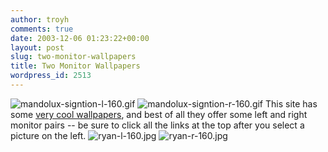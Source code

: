 ```yaml
---
author: troyh
comments: true
date: 2003-12-06 01:23:22+00:00
layout: post
slug: two-monitor-wallpapers
title: Two Monitor Wallpapers
wordpress_id: 2513
---
```


![mandolux-signtion-l-160.gif](http://www.troyandgay.com/archives/mandolux-signtion-l-160.gif) ![mandolux-signtion-r-160.gif](http://www.troyandgay.com/archives/mandolux-signtion-r-160.gif)
This site has some [very cool wallpapers](http://www.mandolux.com/), and best of all they offer some left and right monitor pairs -- be sure to click all the links at the top after you select a picture on the left.
![ryan-l-160.jpg](http://www.troyandgay.com/archives/ryan-l-160.jpg) ![ryan-r-160.jpg](http://www.troyandgay.com/archives/ryan-r-160.jpg)
